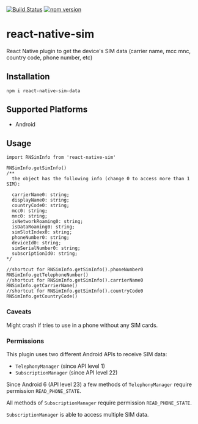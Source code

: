 [![Build Status](https://travis-ci.org/pocesar/react-native-sim-data.svg?branch=master)](https://travis-ci.org/pocesar/react-native-sim-data) [![npm version](https://badge.fury.io/js/react-native-sim-data.svg)](https://badge.fury.io/js/react-native-sim-data)

# react-native-sim

React Native plugin to get the device's SIM data (carrier name, mcc mnc, country code, phone number, etc)

## Installation

```
npm i react-native-sim-data
```

## Supported Platforms

- Android

## Usage

```es6
import RNSimInfo from 'react-native-sim'

RNSimInfo.getSimInfo()
/**
  the object has the following info (change 0 to access more than 1 SIM):

  carrierName0: string;
  displayName0: string;
  countryCode0: string;
  mcc0: string;
  mnc0: string;
  isNetworkRoaming0: string;
  isDataRoaming0: string;
  simSlotIndex0: string;
  phoneNumber0: string;
  deviceId0: string;
  simSerialNumber0: string;
  subscriptionId0: string;
*/

//shortcut for RNSimInfo.getSimInfo().phoneNumber0
RNSimInfo.getTelephoneNumber()
//shortcut for RNSimInfo.getSimInfo().carrierName0
RNSimInfo.getCarrierName()
//shortcut for RNSimInfo.getSimInfo().countryCode0
RNSimInfo.getCountryCode()
```

### Caveats

Might crash if tries to use in a phone without any SIM cards.

### Permissions

This plugin uses two different Android APIs to receive SIM data:
- `TelephonyManager` (since API level 1)
- `SubscriptionManager` (since API level 22)

Since Android 6 (API level 23) a few methods of `TelephonyManager` require permission `READ_PHONE_STATE`.

All methods of `SubscriptionManager` require permission `READ_PHONE_STATE`.

`SubscriptionManager` is able to access multiple SIM data.


